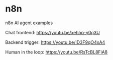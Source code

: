 # n8n
n8n AI agent examples

Chat frontend: https://youtu.be/xehhp-y0q3U

Backend trigger: https://youtu.be/ID3F9qO4xA4

Human in the loop: https://youtu.be/RsTcBL8FiA8
